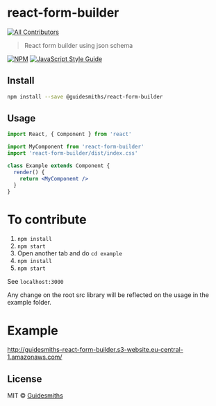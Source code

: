 # react-form-builder

<!-- ALL-CONTRIBUTORS-BADGE:START - Do not remove or modify this section -->
[![All Contributors](https://img.shields.io/badge/all_contributors-4-orange.svg?style=flat-square)](#contributors-)
<!-- ALL-CONTRIBUTORS-BADGE:END -->
> React form builder using json schema

[![NPM](https://img.shields.io/npm/v/react-form-builder.svg)](https://www.npmjs.com/package/react-form-builder) [![JavaScript Style Guide](https://img.shields.io/badge/code_style-standard-brightgreen.svg)](https://standardjs.com)

## Install

```bash
npm install --save @guidesmiths/react-form-builder
```

## Usage

```jsx
import React, { Component } from 'react'

import MyComponent from 'react-form-builder'
import 'react-form-builder/dist/index.css'

class Example extends Component {
  render() {
    return <MyComponent />
  }
}
```

# To contribute

1. `npm install`
2. `npm start`
3. Open another tab and do `cd example`
4. `npm install`
5. `npm start`

See `localhost:3000`

Any change on the root src library will be reflected on the usage in the example folder.

# Example

http://guidesmiths-react-form-builder.s3-website.eu-central-1.amazonaws.com/

## License

MIT © [Guidesmiths](https://github.com/Guidesmiths)
